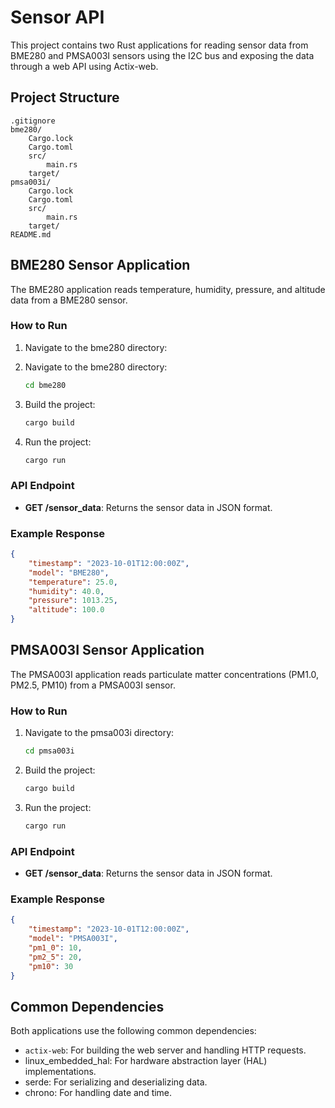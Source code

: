 # Sensor API

This project contains two Rust applications for reading sensor data from BME280 and PMSA003I sensors using the I2C bus and exposing the data through a web API using Actix-web.

## Project Structure

```
.gitignore
bme280/
    Cargo.lock
    Cargo.toml
    src/
        main.rs
    target/
pmsa003i/
    Cargo.lock
    Cargo.toml
    src/
        main.rs
    target/
README.md
```

## BME280 Sensor Application

The BME280 application reads temperature, humidity, pressure, and altitude data from a BME280 sensor.

### How to Run

1. Navigate to the bme280 directory:
1. Navigate to the bme280 directory:
    ```sh
    cd bme280
    ```

2. Build the project:
    ```sh
    cargo build
    ```

3. Run the project:
    ```sh
    cargo run
    ```

### API Endpoint

- **GET /sensor_data**: Returns the sensor data in JSON format.

### Example Response

```json
{
    "timestamp": "2023-10-01T12:00:00Z",
    "model": "BME280",
    "temperature": 25.0,
    "humidity": 40.0,
    "pressure": 1013.25,
    "altitude": 100.0
}
```

## PMSA003I Sensor Application

The PMSA003I application reads particulate matter concentrations (PM1.0, PM2.5, PM10) from a PMSA003I sensor.

### How to Run

1. Navigate to the pmsa003i directory:
    ```sh
    cd pmsa003i
    ```

2. Build the project:
    ```sh
    cargo build
    ```

3. Run the project:
    ```sh
    cargo run
    ```

### API Endpoint

- **GET /sensor_data**: Returns the sensor data in JSON format.

### Example Response

```json
{
    "timestamp": "2023-10-01T12:00:00Z",
    "model": "PMSA003I",
    "pm1_0": 10,
    "pm2_5": 20,
    "pm10": 30
}
```

## Common Dependencies

Both applications use the following common dependencies:
- `actix-web`: For building the web server and handling HTTP requests.
- linux_embedded_hal: For hardware abstraction layer (HAL) implementations.
- serde: For serializing and deserializing data.
- chrono: For handling date and time.